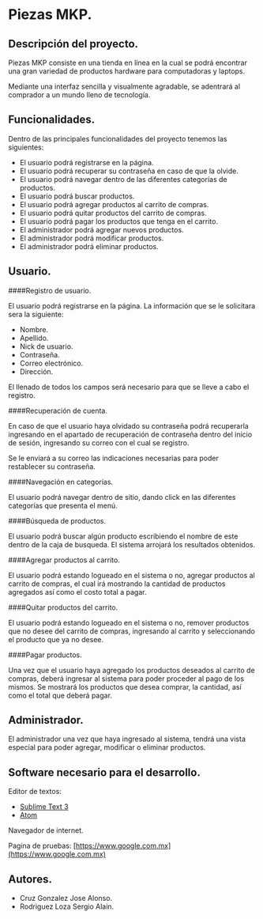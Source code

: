 Piezas MKP.
===================================
Descripción del proyecto.
--------------------------

Piezas MKP consiste en una tienda en línea en la cual se podrá encontrar una gran variedad de productos hardware para computadoras y laptops.


Mediante una interfaz sencilla y visualmente agradable, se adentrará al comprador a un mundo lleno de tecnología.

Funcionalidades.
------------------
Dentro de las principales funcionalidades del proyecto tenemos las siguientes:

- El usuario podrá registrarse en la página.
- El usuario podrá recuperar su contraseña en caso de que la olvide.
- El usuario podrá navegar dentro de las diferentes categorías de productos.
- El usuario podrá buscar productos.
- El usuario podrá agregar productos al carrito de compras.
- El usuario podrá quitar productos del carrito de compras.
- El usuario podrá pagar los productos que tenga en el carrito.
- El administrador podrá agregar nuevos productos.
- El administrador podrá modificar productos.
- El administrador podrá eliminar productos.

Usuario.
------------------
####Registro de usuario.

El usuario podrá registrarse en la página. La información que se le solicitara sera la siguiente:

- Nombre.
- Apellido.
- Nick de usuario.
- Contraseña.
- Correo electrónico.
- Dirección.

El llenado de todos los campos será necesario para que se lleve a cabo el registro.

####Recuperación de cuenta.

En caso de que el usuario haya olvidado su contraseña podrá recuperarla ingresando en el apartado de recuperación de contraseña dentro del inicio de sesión, ingresando su correo con el cual se registro.

Se le enviará a su correo las indicaciones necesarias para poder restablecer su contraseña.

####Navegación en categorías.

El usuario podrá navegar dentro de sitio, dando click en las diferentes categorías que presenta el menú.

####Búsqueda de productos.

El usuario podrá buscar algún producto escribiendo el nombre de este dentro de la caja de busqueda. El sistema arrojará los resultados obtenidos.

####Agregar productos al carrito.

El usuario podrá estando logueado en el sistema o no, agregar productos al carrito de compras, el cual irá mostrando la cantidad de productos agregados así como el costo total a pagar.

####Quitar productos del carrito.

El usuario podrá estando logueado en el sistema o no, remover productos que no desee del carrito de compras, ingresando al carrito y seleccionando el producto que ya no desee.

####Pagar productos.

Una vez que el usuario haya agregado los productos deseados al carrito de compras, deberá ingresar al sistema para poder proceder al pago de los mismos. Se mostrará los productos que desea comprar, la cantidad, así como el total que deberá pagar.

Administrador.
------------------
El administrador una vez que haya ingresado al sistema, tendrá una vista especial para poder agregar, modificar o eliminar productos.


Software necesario para el desarrollo.
------------------
Editor de textos:

- [Sublime Text 3](https://www.sublimetext.com/3) 
- [Atom](https://atom.io/)

Navegador de internet.

Pagina de pruebas: [https://www.google.com.mx](https://www.google.com.mx)

Autores.
------------------
- Cruz Gonzalez Jose Alonso.
- Rodriguez Loza Sergio Alain.
